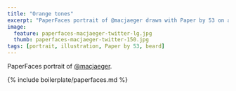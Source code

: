 ```yaml
---
title: "Orange tones"
excerpt: "PaperFaces portrait of @macjaeger drawn with Paper by 53 on an iPad."
image:   
  feature: paperfaces-macjaeger-twitter-lg.jpg
  thumb: paperfaces-macjaeger-twitter-150.jpg
tags: [portrait, illustration, Paper by 53, beard]
---
```


PaperFaces portrait of [@macjaeger](http://twitter.com/macjaeger).

{% include boilerplate/paperfaces.md %}